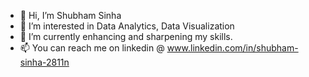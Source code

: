 - 👋 Hi, I’m Shubham Sinha
- 👀 I’m interested in Data Analytics, Data Visualization
- 🌱 I’m currently enhancing and sharpening my skills.
- 📫 You can reach me on linkedin @ www.linkedin.com/in/shubham-sinha-2811n



<!---
enthusiast200/enthusiast200 is a ✨ special ✨ repository because its `README.md` (this file) appears on your GitHub profile.
You can click the Preview link to take a look at your changes.
--->
